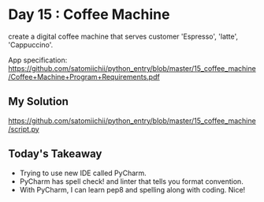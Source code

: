# Day 15 : Coffee Machine

create a digital coffee machine that serves customer 'Espresso', 'latte', 'Cappuccino'.

App specification: https://github.com/satomiichii/python_entry/blob/master/15_coffee_machine/Coffee+Machine+Program+Requirements.pdf

## My Solution

https://github.com/satomiichii/python_entry/blob/master/15_coffee_machine/script.py

## Today's Takeaway

- Trying to use new IDE called PyCharm.
- PyCharm has spell check! and linter that tells you format convention.
- With PyCharm, I can learn pep8 and spelling along with coding. Nice!